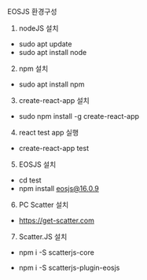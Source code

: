 EOSJS 환경구성
1. nodeJS 설치

- sudo apt update
- sudo apt install node

2. npm 설치

- sudo apt install npm

3. create-react-app 설치

- sudo npm install -g create-react-app

4. react test app 실행

- create-react-app test

5. EOSJS 설치

- cd test
- npm install eosjs@16.0.9

6. PC Scatter 설치

- https://get-scatter.com

7. Scatter.JS 설치

- npm i -S scatterjs-core

- npm i -S scatterjs-plugin-eosjs
